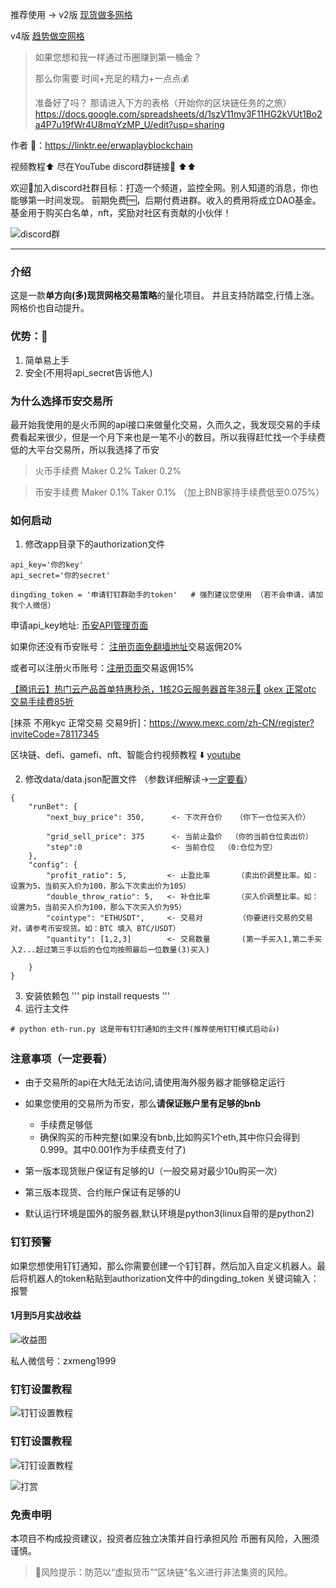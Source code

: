 推荐使用 -> 
v2版 [现货做多网格](https://github.com/hengxuZ/spot-trend-grid)

v4版 [趋势做空网格](https://github.com/hengxuZ/future-short-grid)



> 如果您想和我一样通过币圈赚到第一桶金？
> 
> 那么你需要 时间+充足的精力+一点点💰
> 
> 准备好了吗？ 那请进入下方的表格（开始你的区块链任务的之旅）
> https://docs.google.com/spreadsheets/d/1szV11my3F11HG2kVUt1Bo2a4P7u19fWr4U8mqYzMP_U/edit?usp=sharing



作者 🔗：https://linktr.ee/erwaplayblockchain 

视频教程⬆️ 尽在YouTube  discord群链接🔗 ⬆️⬆️

欢迎👏加入discord社群目标：打造一个频道，监控全网。别人知道的消息，你也能够第一时间发现。
前期免费🆓，后期付费进群。收入的费用将成立DAO基金。基金用于购买白名单，nft，奖励对社区有贡献的小伙伴！

![discord群](https://s4.ax1x.com/2022/01/22/7fCeVH.png)

---

### 介绍
这是一款**单方向(多)现货网格交易策略**的量化项目。
并且支持防踏空,行情上涨。网格价也自动提升。

### 优势：🎉
1. 简单易上手
2. 安全(不用将api_secret告诉他人)

### 为什么选择币安交易所
最开始我使用的是火币网的api接口来做量化交易，久而久之，我发现交易的手续费看起来很少，但是一个月下来也是一笔不小的数目。所以我得赶忙找一个手续费低的大平台交易所，所以我选择了币安
> 火币手续费 Maker 0.2% Taker 0.2%

> 币安手续费 Maker 0.1% Taker 0.1% （加上BNB家持手续费低至0.075%）



### 如何启动

1. 修改app目录下的authorization文件

```
api_key='你的key'
api_secret='你的secret'

dingding_token = '申请钉钉群助手的token'   # 强烈建议您使用 （若不会申请，请加我个人微信）
```
申请api_key地址: [币安API管理页面](https://www.binance.com/cn/usercenter/settings/api-management)

如果你还没有币安账号： [注册页面](https://www.binancezh.top/zh-CN/register?ref=OW7U53AB)[免翻墙地址](https://www.binancezh.cc/zh-CN/register?ref=OW7U53AB)交易返佣20% 

或者可以注册火币账号：[注册页面](https://www.huobi.ms/zh-cn/topic/double-reward/?invite_code=w2732223)交易返佣15% 


[【腾讯云】热门云产品首单特惠秒杀，1核2G云服务器首年38元🔗](https://curl.qcloud.com/ljuS6cnp)
[okex 正常otc 交易手续费85折](https://www.ouyi.fans/join/1900523?src=from:android-share)

[抹茶 不用kyc 正常交易 交易9折]：https://www.mexc.com/zh-CN/register?inviteCode=78117345

区块链、defi、gamefi、nft、智能合约视频教程 ⬇️ 
[youtube](https://www.youtube.com/channel/UCnj5EFX8a0RS-dCP7bQ56CA)





2. 修改data/data.json配置文件  （参数详细解读->[一定要看](https://github.com/hengxuZ/binance-quantization/blob/master/dev-ReadMe.md)）
```
{
    "runBet": {
        "next_buy_price": 350,      <- 下次开仓价   （你下一仓位买入价）
      
        "grid_sell_price": 375      <- 当前止盈价  （你的当前仓位卖出价）
        "step":0                    <- 当前仓位  （0:仓位为空）
    },
    "config": {
        "profit_ratio": 5,         <- 止盈比率      （卖出价调整比率。如：设置为5，当前买入价为100，那么下次卖出价为105）
        "double_throw_ratio": 5,   <- 补仓比率      （买入价调整比率。如：设置为5，当前买入价为100，那么下次买入价为95）
        "cointype": "ETHUSDT",     <- 交易对        （你要进行交易的交易对，请参考币安现货。如：BTC 填入 BTC/USDT）
        "quantity": [1,2,3]        <- 交易数量       (第一手买入1,第二手买入2...超过第三手以后的仓位均按照最后一位数量(3)买入)
        
    }
}

```
3. 安装依赖包
'''
pip install requests
'''
4. 运行主文件
```
# python eth-run.py 这是带有钉钉通知的主文件(推荐使用钉钉模式启动👍)
```


### 注意事项（一定要看）
- 由于交易所的api在大陆无法访问,请使用海外服务器才能够稳定运行

- 如果您使用的交易所为币安，那么**请保证账户里有足够的bnb**
    - 手续费足够低
    - 确保购买的币种完整(如果没有bnb,比如购买1个eth,其中你只会得到0.999。其中0.001作为手续费支付了)
- 第一版本现货账户保证有足够的U（一般交易对最少10u购买一次）
- 第三版本现货、合约账户保证有足够的U
- 默认运行环境是国外的服务器,默认环境是python3(linux自带的是python2)
### 钉钉预警

如果您想使用钉钉通知，那么你需要创建一个钉钉群，然后加入自定义机器人。最后将机器人的token粘贴到authorization文件中的dingding_token
关键词输入：报警

#### 1月到5月实战收益
![收益图](https://z3.ax1x.com/2021/05/15/gyLTB9.jpg)



私人微信号：zxmeng1999

### 钉钉设置教程
![钉钉设置教程](https://s3.ax1x.com/2021/01/08/suMVIK.png)


### 钉钉设置教程
![钉钉设置教程](https://s3.ax1x.com/2021/01/08/suMVIK.png)

![打赏](https://s4.ax1x.com/2022/01/20/7cRSvd.png)


### 免责申明
本项目不构成投资建议，投资者应独立决策并自行承担风险
币圈有风险，入圈须谨慎。

> 🚫风险提示：防范以“虚拟货币”“区块链”名义进行非法集资的风险。
